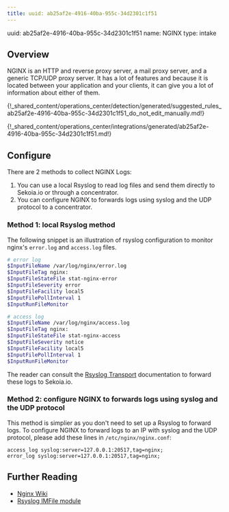 ```yaml
---
title: uuid: ab25af2e-4916-40ba-955c-34d2301c1f51
---
```


uuid: ab25af2e-4916-40ba-955c-34d2301c1f51
name: NGINX
type: intake

## Overview
NGINX is an HTTP and reverse proxy server, a mail proxy server, and a generic TCP/UDP proxy server. It has a lot of features and because it is located between your application and your clients, it can give you a lot of information about either of them.

{!_shared_content/operations_center/detection/generated/suggested_rules_ab25af2e-4916-40ba-955c-34d2301c1f51_do_not_edit_manually.md!}

{!_shared_content/operations_center/integrations/generated/ab25af2e-4916-40ba-955c-34d2301c1f51.md!}

## Configure

There are 2 methods to collect NGINX Logs: 

1. You can use a local Rsyslog to read log files and send them directly to Sekoia.io or through a concentrator.
2. You can configure NGINX to forwards logs using syslog and the UDP protocol to a concentrator.

### Method 1: local Rsyslog method

The following snippet is an illustration of rsyslog configuration to monitor nginx's `error.log` and `access.log` files.

```bash
# error log
$InputFileName /var/log/nginx/error.log
$InputFileTag nginx:
$InputFileStateFile stat-nginx-error
$InputFileSeverity error
$InputFileFacility local5
$InputFilePollInterval 1
$InputRunFileMonitor

# access log
$InputFileName /var/log/nginx/access.log
$InputFileTag nginx:
$InputFileStateFile stat-nginx-access
$InputFileSeverity notice
$InputFileFacility local5
$InputFilePollInterval 1
$InputRunFileMonitor
```

The reader can consult the [Rsyslog Transport](../../../ingestion_methods/rsyslog/) documentation to forward these logs to Sekoia.io.

### Method 2: configure NGINX to forwards logs using syslog and the UDP protocol
This method is simplier as you don't need to set up a Rsyslog to forward logs.
To configure NGINX to forward logs to an IP with syslog and the UDP protocol, please add these lines in `/etc/nginx/nginx.conf`:

```
access_log syslog:server=127.0.0.1:20517,tag=nginx;
error_log syslog:server=127.0.0.1:20517,tag=nginx;
```

## Further Reading

- [Nginx Wiki](https://www.nginx.com/resources/wiki/start/)
- [Rsyslog IMFile module](https://www.rsyslog.com/doc/v8-stable/configuration/modules/imfile.html)
